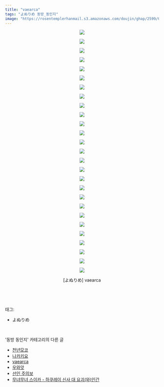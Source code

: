 ```yaml
---
title: "vaearca"
tags: "よぬりめ 동방_동인지"
image: "https://rosentemplerhanmail.s3.amazonaws.com/doujin/ghap/2599/001.jpg"
---
```

<div class="article">
<p style="text-align: center; clear: none; float: none;"><img src="{{ site.imgserver11 }}/ghap/2599/001.jpg"/></p>
<p style="text-align: center; clear: none; float: none;"><img src="{{ site.imgserver11 }}/ghap/2599/002.jpg"/></p>
<p style="text-align: center; clear: none; float: none;"><img src="{{ site.imgserver11 }}/ghap/2599/003.jpg"/></p>
<p style="text-align: center; clear: none; float: none;"><img src="{{ site.imgserver11 }}/ghap/2599/004.jpg"/></p>
<p style="text-align: center; clear: none; float: none;"><img src="{{ site.imgserver11 }}/ghap/2599/005.jpg"/></p>
<p style="text-align: center; clear: none; float: none;"><img src="{{ site.imgserver11 }}/ghap/2599/006.jpg"/></p>
<p style="text-align: center; clear: none; float: none;"><img src="{{ site.imgserver11 }}/ghap/2599/007.jpg"/></p>
<p style="text-align: center; clear: none; float: none;"><img src="{{ site.imgserver11 }}/ghap/2599/008.jpg"/></p>
<p style="text-align: center; clear: none; float: none;"><img src="{{ site.imgserver11 }}/ghap/2599/009.jpg"/></p>
<p style="text-align: center; clear: none; float: none;"><img src="{{ site.imgserver11 }}/ghap/2599/010.jpg"/></p>
<p style="text-align: center; clear: none; float: none;"><img src="{{ site.imgserver11 }}/ghap/2599/011.jpg"/></p>
<p style="text-align: center; clear: none; float: none;"><img src="{{ site.imgserver11 }}/ghap/2599/012.jpg"/></p>
<p style="text-align: center; clear: none; float: none;"><img src="{{ site.imgserver11 }}/ghap/2599/013.jpg"/></p>
<p style="text-align: center; clear: none; float: none;"><img src="{{ site.imgserver11 }}/ghap/2599/014.jpg"/></p>
<p style="text-align: center; clear: none; float: none;"><img src="{{ site.imgserver11 }}/ghap/2599/015.jpg"/></p>
<p style="text-align: center; clear: none; float: none;"><img src="{{ site.imgserver11 }}/ghap/2599/016.jpg"/></p>
<p style="text-align: center; clear: none; float: none;"><img src="{{ site.imgserver11 }}/ghap/2599/017.jpg"/></p>
<p style="text-align: center; clear: none; float: none;"><img src="{{ site.imgserver11 }}/ghap/2599/018.jpg"/></p>
<p style="text-align: center; clear: none; float: none;"><img src="{{ site.imgserver11 }}/ghap/2599/019.jpg"/></p>
<p style="text-align: center; clear: none; float: none;"><img src="{{ site.imgserver11 }}/ghap/2599/020.jpg"/></p>
<p style="text-align: center; clear: none; float: none;"><img src="{{ site.imgserver11 }}/ghap/2599/021.jpg"/></p>
<p style="text-align: center; clear: none; float: none;"><img src="{{ site.imgserver11 }}/ghap/2599/022.jpg"/></p>
<p style="text-align: center; clear: none; float: none;"><img src="{{ site.imgserver11 }}/ghap/2599/023.jpg"/></p>
<p style="text-align: center; clear: none; float: none;"><img src="{{ site.imgserver11 }}/ghap/2599/024.jpg"/></p>
<p style="text-align: center; clear: none; float: none;"><img src="{{ site.imgserver11 }}/ghap/2599/025.jpg"/></p>
<p style="text-align: center; clear: none; float: none;"><img src="{{ site.imgserver11 }}/ghap/2599/026.jpg"/></p>
<p style="text-align: center; clear: none; float: none;"><img src="{{ site.imgserver11 }}/ghap/2599/027.jpg"/></p>
<p style="text-align: center; clear: none; float: none;">[よぬりめ] vaearca</p>
<p><br/></p>
</div><br/>
<div class="tagTrail">
<p>태그: </p>
<ul>
<li>よぬりめ</li>
</ul>
</div><br/>
<div class="another">
<p>'동방 동인지' 카테고리의 다른 글</p>
<ul>
<li><a href="/ghap_2606">천년모코</a></li>
<li><a href="/ghap_2600">나카키요</a></li>
<li><a href="/ghap_2599">vaearca</a></li>
<li><a href="/ghap_2598">우와앗</a></li>
<li><a href="/ghap_2597">선인 주의보</a></li>
<li><a href="/ghap_2595">무녀무녀 스이카 - 하쿠레이 신사 대 요괴(와)인간</a></li>
</ul>
</div><br/>
<div class="cb_module cb_fluid">
<div class="cb_wrt cb_profile">
</div><!-- commentList close -->
</div><br/>
